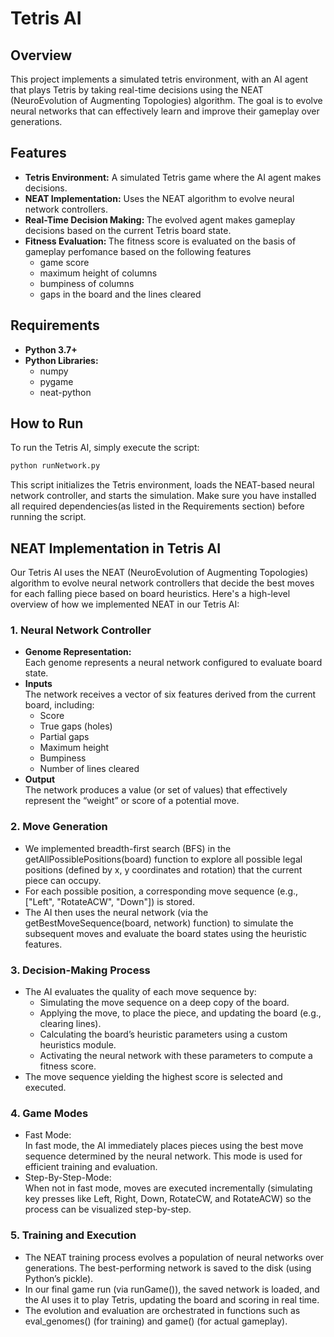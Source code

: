 # Tetris AI
## Overview
This project implements a simulated tetris environment, with an AI agent that plays Tetris by taking real-time decisions using the NEAT (NeuroEvolution of Augmenting Topologies) algorithm. The goal is to evolve neural networks that can effectively learn and improve their gameplay over generations.
<!--<a href="https://www.youtube.com/watch?v=aJa3U-hydXc">
  <img src="https://i.ytimg.com/an_webp/1cSzxlhxOw8/mqdefault_6s.webp?du=3000&sqp=CP3fpb8G&rs=AOn4CLDw6cl4t4B0oTQI9PqfdBqD9a3vHQ" alt="Demo Video">
</a>-->

## Features

- <b>Tetris Environment:</b>  A simulated Tetris game where the AI agent makes decisions.
- <b>NEAT Implementation:</b>  Uses the NEAT algorithm to evolve neural network controllers.
- <b>Real-Time Decision Making: </b>The evolved agent makes gameplay decisions based on the current Tetris board state.
- <b>Fitness Evaluation: </b>The fitness score is evaluated on the basis of gameplay perfomance based on the following features 
    <ul>
      <li>game score</li>
      <li>maximum height of columns</li>
      <li>bumpiness of columns</li>
      <li>gaps in the board and the lines cleared</li> 
    </ul> 
   

## Requirements

- <b>Python 3.7+</b></li>
- <b>Python Libraries:</b>
  <ul>
    <li>numpy</li>
    <li>pygame</li>
    <li>neat-python</li>
  </ul>

## How to Run
To run the Tetris AI, simply execute the script:
```bash
python runNetwork.py
```
This script initializes the Tetris environment, loads the NEAT-based neural network controller, and starts the simulation. Make sure you have installed all required dependencies(as listed in the Requirements section) before running the script.
## NEAT Implementation in Tetris AI
Our Tetris AI uses the NEAT (NeuroEvolution of Augmenting Topologies) algorithm to evolve neural network controllers that decide the best moves for each falling piece based on board heuristics. Here's a high-level overview of how we implemented NEAT in our Tetris AI:
### 1. Neural Network Controller
- <b>Genome Representation:</b>
    <br>
Each genome represents a neural network configured to evaluate board state.
- <b>Inputs</b>
    <br>
The network receives a vector of six features derived from the current board, including:
    <ul>
        <li>Score</li>
        <li>True gaps (holes)</li>
        <li>Partial gaps</li>
        <li>Maximum height</li>
        <li>Bumpiness</li>
        <li>Number of lines cleared</li>
    </ul>
- <b>Output</b>
    <br>
The network produces a value (or set of values) that effectively represent the “weight” or score of a potential move.
### 2. Move Generation
- We implemented breadth-first search (BFS) in the getAllPossiblePositions(board) function to explore all possible legal positions (defined by x, y coordinates and rotation) that the current piece can occupy.
- For each possible position, a corresponding move sequence (e.g., ["Left", "RotateACW", "Down"]) is stored.
- The AI then uses the neural network (via the getBestMoveSequence(board, network) function) to simulate the subsequent moves and evaluate the board states using the heuristic features.
### 3. Decision-Making Process
- The AI evaluates the quality of each move sequence by:
  <ul>
      <li>Simulating the move sequence on a deep copy of the board.</li>
      <li>Applying the move, to place the piece, and updating the board (e.g., clearing lines).</li>
      <li>Calculating the board’s heuristic parameters using a custom heuristics module.</li>
      <li>Activating the neural network with these parameters to compute a fitness score.</li>
  </ul>
- The move sequence yielding the highest score is selected and executed.
### 4. Game Modes
- Fast Mode:
      <br>
      In fast mode, the AI immediately places pieces using the best move sequence determined by the neural network. This mode is used for efficient training and evaluation.
- Step-By-Step-Mode:
      <br>
      When not in fast mode, moves are executed incrementally (simulating key presses like Left, Right, Down, RotateCW, and RotateACW) so the process can be visualized step-by-step.
### 5. Training and Execution
- The NEAT training process evolves a population of neural networks over generations. The best-performing network is saved to the disk (using Python’s pickle).
- In our final game run (via runGame()), the saved network is loaded, and the AI uses it to play Tetris, updating the board and scoring in real time.
- The evolution and evaluation are orchestrated in functions such as eval_genomes() (for training) and game() (for actual gameplay).

